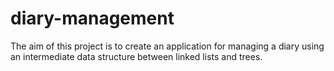# diary-management
The aim of this project is to create an application for managing a diary using an intermediate data structure between linked lists and trees. 
